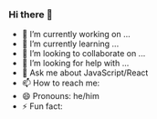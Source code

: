 ### Hi there 👋

- 🔭 I’m currently working on ...
- 🌱 I’m currently learning ...
- 👯 I’m looking to collaborate on ...
- 🤔 I’m looking for help with ...
- 💬 Ask me about JavaScript/React
- 📫 How to reach me: 
- 😄 Pronouns: he/him
- ⚡ Fun fact: 
